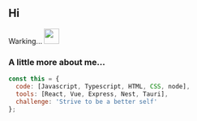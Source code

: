 <h2>Hi</h2>
Warking...   <img src="https://media.giphy.com/media/WUlplcMpOCEmTGBtBW/giphy.gif" width="30">

### A little more about me...

```javascript
const this = {
  code: [Javascript, Typescript, HTML, CSS, node],
  tools: [React, Vue, Express, Nest, Tauri],
  challenge: 'Strive to be a better self'
};
```
